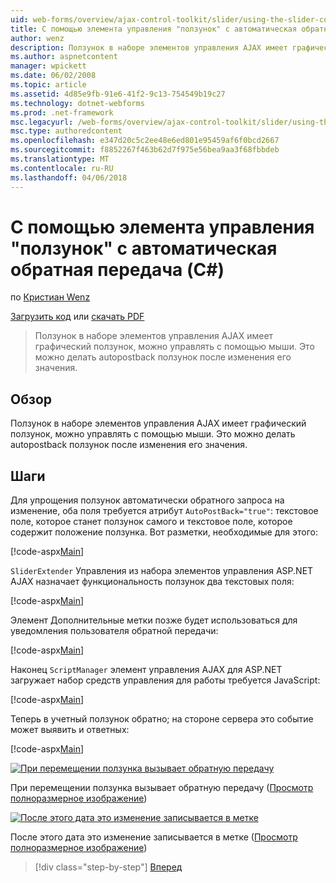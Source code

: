 ```yaml
---
uid: web-forms/overview/ajax-control-toolkit/slider/using-the-slider-control-with-auto-postback-cs
title: С помощью элемента управления "ползунок" с автоматическая обратная передача (C#) | Документы Microsoft
author: wenz
description: Ползунок в наборе элементов управления AJAX имеет графический ползунок, можно управлять с помощью мыши. Это можно делать Автоматическая разноска ползунок...
ms.author: aspnetcontent
manager: wpickett
ms.date: 06/02/2008
ms.topic: article
ms.assetid: 4d85e9fb-91e6-41f2-9c13-754549b19c27
ms.technology: dotnet-webforms
ms.prod: .net-framework
msc.legacyurl: /web-forms/overview/ajax-control-toolkit/slider/using-the-slider-control-with-auto-postback-cs
msc.type: authoredcontent
ms.openlocfilehash: e347d20c5c2ee48e6ed801e95459af6f0bcd2667
ms.sourcegitcommit: f8852267f463b62d7f975e56bea9aa3f68fbbdeb
ms.translationtype: MT
ms.contentlocale: ru-RU
ms.lasthandoff: 04/06/2018
---
```

<a name="using-the-slider-control-with-auto-postback-c"></a>С помощью элемента управления "ползунок" с автоматическая обратная передача (C#)
====================
по [Кристиан Wenz](https://github.com/wenz)

[Загрузить код](http://download.microsoft.com/download/9/3/f/93f8daea-bebd-4821-833b-95205389c7d0/Slider1.cs.zip) или [скачать PDF](http://download.microsoft.com/download/b/6/a/b6ae89ee-df69-4c87-9bfb-ad1eb2b23373/slider1CS.pdf)

> Ползунок в наборе элементов управления AJAX имеет графический ползунок, можно управлять с помощью мыши. Это можно делать autopostback ползунок после изменения его значения.


## <a name="overview"></a>Обзор

Ползунок в наборе элементов управления AJAX имеет графический ползунок, можно управлять с помощью мыши. Это можно делать autopostback ползунок после изменения его значения.

## <a name="steps"></a>Шаги

Для упрощения ползунок автоматически обратного запроса на изменение, оба поля требуется атрибут `AutoPostBack="true"`: текстовое поле, которое станет ползунок самого и текстовое поле, которое содержит положение ползунка. Вот разметки, необходимые для этого:

[!code-aspx[Main](using-the-slider-control-with-auto-postback-cs/samples/sample1.aspx)]

`SliderExtender` Управления из набора элементов управления ASP.NET AJAX назначает функциональность ползунок два текстовых поля:

[!code-aspx[Main](using-the-slider-control-with-auto-postback-cs/samples/sample2.aspx)]

Элемент Дополнительные метки позже будет использоваться для уведомления пользователя обратной передачи:

[!code-aspx[Main](using-the-slider-control-with-auto-postback-cs/samples/sample3.aspx)]

Наконец `ScriptManager` элемент управления AJAX для ASP.NET загружает набор средств управления для работы требуется JavaScript:

[!code-aspx[Main](using-the-slider-control-with-auto-postback-cs/samples/sample4.aspx)]

Теперь в учетный ползунок обратно; на стороне сервера это событие может выявить и ответных:

[!code-aspx[Main](using-the-slider-control-with-auto-postback-cs/samples/sample5.aspx)]


[![При перемещении ползунка вызывает обратную передачу](using-the-slider-control-with-auto-postback-cs/_static/image2.png)](using-the-slider-control-with-auto-postback-cs/_static/image1.png)

При перемещении ползунка вызывает обратную передачу ([Просмотр полноразмерное изображение](using-the-slider-control-with-auto-postback-cs/_static/image3.png))


[![После этого дата это изменение записывается в метке](using-the-slider-control-with-auto-postback-cs/_static/image5.png)](using-the-slider-control-with-auto-postback-cs/_static/image4.png)

После этого дата это изменение записывается в метке ([Просмотр полноразмерное изображение](using-the-slider-control-with-auto-postback-cs/_static/image6.png))

> [!div class="step-by-step"]
> [Вперед](databinding-the-slider-control-cs.md)
